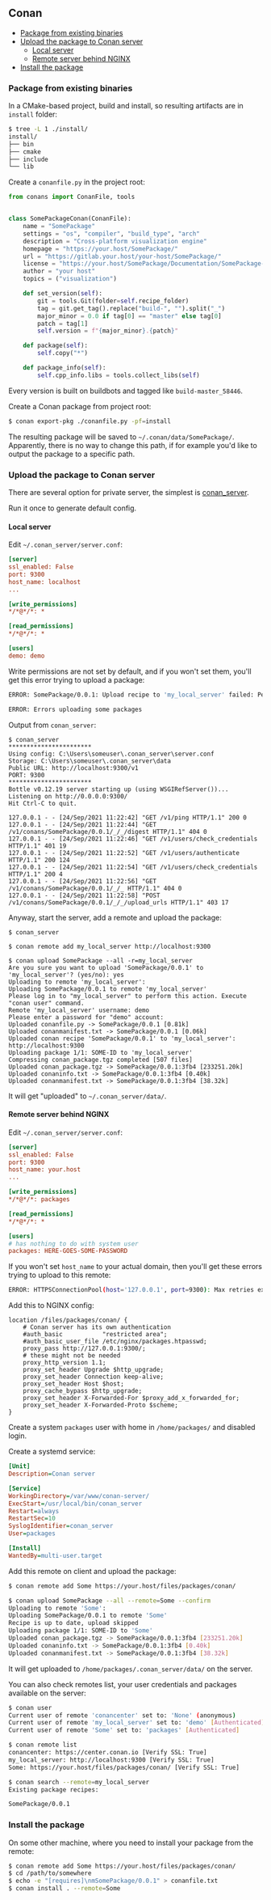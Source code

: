 ## Conan

<!-- MarkdownTOC -->

- [Package from existing binaries](#package-from-existing-binaries)
- [Upload the package to Conan server](#upload-the-package-to-conan-server)
    - [Local server](#local-server)
    - [Remote server behind NGINX](#remote-server-behind-nginx)
- [Install the package](#install-the-package)

<!-- /MarkdownTOC -->

### Package from existing binaries

In a CMake-based project, build and install, so resulting artifacts are in `install` folder:

``` sh
$ tree -L 1 ./install/
install/
├── bin
├── cmake
├── include
└── lib
```

Create a `conanfile.py` in the project root:

``` py
from conans import ConanFile, tools


class SomePackageConan(ConanFile):
    name = "SomePackage"
    settings = "os", "compiler", "build_type", "arch"
    description = "Cross-platform visualization engine"
    homepage = "https://your.host/SomePackage/"
    url = "https://gitlab.your.host/your-host/SomePackage/"
    license = "https://your.host/SomePackage/Documentation/SomePackage-SDK-EULA.pdf"
    author = "your host"
    topics = ("visualization")

    def set_version(self):
        git = tools.Git(folder=self.recipe_folder)
        tag = git.get_tag().replace("build-", "").split("_")
        major_minor = 0.0 if tag[0] == "master" else tag[0]
        patch = tag[1]
        self.version = f"{major_minor}.{patch}"

    def package(self):
        self.copy("*")

    def package_info(self):
        self.cpp_info.libs = tools.collect_libs(self)

```

Every version is built on buildbots and tagged like `build-master_58446`.

Create a Conan package from project root:

``` sh
$ conan export-pkg ./conanfile.py -pf=install
```

The resulting package will be saved to `~/.conan/data/SomePackage/`. Apparently, there is no way to change this path, if for example you'd like to output the package to a specific path.

### Upload the package to Conan server

There are several option for private server, the simplest is [conan_server](https://docs.conan.io/en/latest/uploading_packages/running_your_server.html).

Run it once to generate default config.

#### Local server

Edit `~/.conan_server/server.conf`:

``` ini
[server]
ssl_enabled: False
port: 9300
host_name: localhost
...

[write_permissions]
*/*@*/*: *

[read_permissions]
*/*@*/*: *

[users]
demo: demo
```

Write permissions are not set by default, and if you won't set them, you'll get this error trying to upload a package:

``` sh
ERROR: SomePackage/0.0.1: Upload recipe to 'my_local_server' failed: Permission denied for user: 'demo'. [Remote: my_local_server]

ERROR: Errors uploading some packages
```

Output from `conan_server`:

```
$ conan_server
***********************
Using config: C:\Users\someuser\.conan_server\server.conf
Storage: C:\Users\someuser\.conan_server\data
Public URL: http://localhost:9300/v1
PORT: 9300
***********************
Bottle v0.12.19 server starting up (using WSGIRefServer())...
Listening on http://0.0.0.0:9300/
Hit Ctrl-C to quit.

127.0.0.1 - - [24/Sep/2021 11:22:42] "GET /v1/ping HTTP/1.1" 200 0
127.0.0.1 - - [24/Sep/2021 11:22:44] "GET /v1/conans/SomePackage/0.0.1/_/_/digest HTTP/1.1" 404 0
127.0.0.1 - - [24/Sep/2021 11:22:46] "GET /v1/users/check_credentials HTTP/1.1" 401 19
127.0.0.1 - - [24/Sep/2021 11:22:52] "GET /v1/users/authenticate HTTP/1.1" 200 124
127.0.0.1 - - [24/Sep/2021 11:22:54] "GET /v1/users/check_credentials HTTP/1.1" 200 4
127.0.0.1 - - [24/Sep/2021 11:22:56] "GET /v1/conans/SomePackage/0.0.1/_/_ HTTP/1.1" 404 0
127.0.0.1 - - [24/Sep/2021 11:22:58] "POST /v1/conans/SomePackage/0.0.1/_/_/upload_urls HTTP/1.1" 403 17
```

Anyway, start the server, add a remote and upload the package:

```
$ conan_server

$ conan remote add my_local_server http://localhost:9300

$ conan upload SomePackage --all -r=my_local_server
Are you sure you want to upload 'SomePackage/0.0.1' to 'my_local_server'? (yes/no): yes
Uploading to remote 'my_local_server':
Uploading SomePackage/0.0.1 to remote 'my_local_server'
Please log in to "my_local_server" to perform this action. Execute "conan user" command.
Remote 'my_local_server' username: demo
Please enter a password for "demo" account:
Uploaded conanfile.py -> SomePackage/0.0.1 [0.81k]
Uploaded conanmanifest.txt -> SomePackage/0.0.1 [0.06k]
Uploaded conan recipe 'SomePackage/0.0.1' to 'my_local_server': http://localhost:9300
Uploading package 1/1: SOME-ID to 'my_local_server'
Compressing conan_package.tgz completed [507 files]
Uploaded conan_package.tgz -> SomePackage/0.0.1:3fb4 [233251.20k]
Uploaded conaninfo.txt -> SomePackage/0.0.1:3fb4 [0.40k]
Uploaded conanmanifest.txt -> SomePackage/0.0.1:3fb4 [38.32k]
```

It will get "uploaded" to `~/.conan_server/data/`.

#### Remote server behind NGINX

Edit `~/.conan_server/server.conf`:

``` ini
[server]
ssl_enabled: False
port: 9300
host_name: your.host
...

[write_permissions]
*/*@*/*: packages

[read_permissions]
*/*@*/*: *

[users]
# has nothing to do with system user
packages: HERE-GOES-SOME-PASSWORD
```

If you won't set `host_name` to your actual domain, then you'll get these errors trying to upload to this remote:

``` sh
ERROR: HTTPSConnectionPool(host='127.0.0.1', port=9300): Max retries exceeded with url: /v1/files/somePackage/0.0.1/_/_/0/export/conanfile.py?signature=SOME-SIGNATURE-HERE (Caused by NewConnectionError('<urllib3.connection.HTTPSConnection object at 0x000002D43FEBF6D0>: Failed to establish a new connection: [WinError 10061] No connection could be made because the target machine actively refused it'))
```

Add this to NGINX config:

``` nginx
location /files/packages/conan/ {
    # Conan server has its own authentication
    #auth_basic           "restricted area";
    #auth_basic_user_file /etc/nginx/packages.htpasswd;
    proxy_pass http://127.0.0.1:9300/;
    # these might not be needed
    proxy_http_version 1.1;
    proxy_set_header Upgrade $http_upgrade;
    proxy_set_header Connection keep-alive;
    proxy_set_header Host $host;
    proxy_cache_bypass $http_upgrade;
    proxy_set_header X-Forwarded-For $proxy_add_x_forwarded_for;
    proxy_set_header X-Forwarded-Proto $scheme;
}
```

Create a system `packages` user with home in `/home/packages/` and disabled login.

Create a systemd service:

``` ini
[Unit]
Description=Conan server

[Service]
WorkingDirectory=/var/www/conan-server/
ExecStart=/usr/local/bin/conan_server
Restart=always
RestartSec=10
SyslogIdentifier=conan_server
User=packages

[Install]
WantedBy=multi-user.target
```

Add this remote on client and upload the package:

``` sh
$ conan remote add Some https://your.host/files/packages/conan/

$ conan upload SomePackage --all --remote=Some --confirm
Uploading to remote 'Some':
Uploading SomePackage/0.0.1 to remote 'Some'
Recipe is up to date, upload skipped
Uploading package 1/1: SOME-ID to 'Some'
Uploaded conan_package.tgz -> SomePackage/0.0.1:3fb4 [233251.20k]
Uploaded conaninfo.txt -> SomePackage/0.0.1:3fb4 [0.40k]
Uploaded conanmanifest.txt -> SomePackage/0.0.1:3fb4 [38.32k]
```

It will get uploaded to `/home/packages/.conan_server/data/` on the server.

You can also check remotes list, your user credentials and packages available on the server:

``` sh
$ conan user
Current user of remote 'conancenter' set to: 'None' (anonymous)
Current user of remote 'my_local_server' set to: 'demo' [Authenticated]
Current user of remote 'Some' set to: 'packages' [Authenticated]

$ conan remote list
conancenter: https://center.conan.io [Verify SSL: True]
my_local_server: http://localhost:9300 [Verify SSL: True]
Some: https://your.host/files/packages/conan/ [Verify SSL: True]

$ conan search --remote=my_local_server
Existing package recipes:

SomePackage/0.0.1
```

### Install the package

On some other machine, where you need to install your package from the remote:

``` sh
$ conan remote add Some https://your.host/files/packages/conan/
$ cd /path/to/somewhere
$ echo -e "[requires]\nmSomePackage/0.0.1" > conanfile.txt
$ conan install . --remote=Some
```
